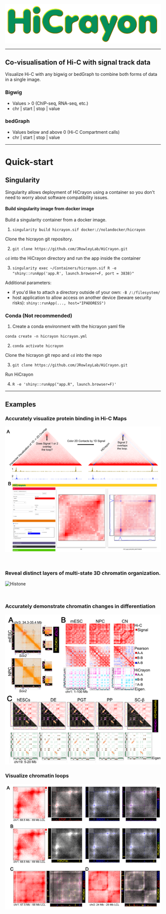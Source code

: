 ![](www/logo/HiCrayon_logo2.png)

------------------------------------------

## Co-visualisation of Hi-C with signal track data


Visualize Hi-C with any bigwig or bedGraph to combine both forms of data in a single image.

### Bigwig
- Values > 0 (ChIP-seq, RNA-seq, etc.) 
- chr | start | stop | value

### bedGraph
- Values below and above 0 (Hi-C Compartment calls)
- chr | start | stop | value

---------------------------------------------

# Quick-start

## **Singularity**

Singularity allows deployment of HiCrayon using a container so you don't need to worry about software compatibility issues.

#### Build singularity image from docker image

Build a singularity container from a docker image.

1. `singularity build hicrayon.sif docker://nolandocker/hicrayon`

Clone the hicrayon git repository.

2. `git clone https://github.com/JRowleyLab/HiCrayon.git`

`cd` into the HiCrayon directory and run the app inside the container

3. `singularity exec ~/Containers/hicrayon.sif R -e "shiny::runApp('app.R', launch.browser=F, port = 3838)" `

Additional parameters:
- if you'd like to attach a directory outside of your own: `-B /:/filesystem/`
- host application to allow access on another device (beware security risks): `shiny::runApp(..., host="IPADDRESS")`

### **Conda** (Not recommended)

1. Create a conda environment with the hicrayon yaml file

`conda create -n hicrayon hicrayon.yml`

2. `conda activate hicrayon`

Clone the hicrayon git repo and `cd` into the repo

3. `git clone https://github.com/JRowleyLab/HiCrayon.git`

Run HiCrayon

4. `R -e 'shiny::runApp("app.R", launch.browser=F)'`

-----------------------------------------------------------------

## Examples

### Accurately visualize protein binding in Hi-C Maps

![Overview](./www/logo/hicrayon_github_images/overviewfigure.png)

<br>

### Reveal distinct layers of multi-state 3D chromatin organization.

![Histone](./www/logo/hicrayon_github_images/multicomp.png)

<br>

### Accurately demonstrate chromatin changes in differentiation

![differentiation](./www/logo/hicrayon_github_images/Differentiation.png)


### Visualize chromatin loops

![loops](./www/logo/hicrayon_github_images/CTCFLoops.png)
